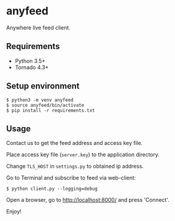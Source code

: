# anyfeed

Anywhere live feed client.

## Requirements
* Python 3.5+
* Tornado 4.3+

## Setup environment

    $ python3 -m venv anyfeed
    $ source anyfeed/bin/activate
    $ pip install -r requirements.txt

## Usage

Contact us to get the feed address and access key file.

Place access key file (`server.key`) to the application directory.

Change `TLS_HOST` in `settings.py` to obtained ip address.

Go to Terminal and subscribe to feed via web-client:

    $ python client.py --logging=debug

Open a browser, go to [http://localhost:8000/](http://localhost:8000/) and press 'Connect'.

Enjoy!
